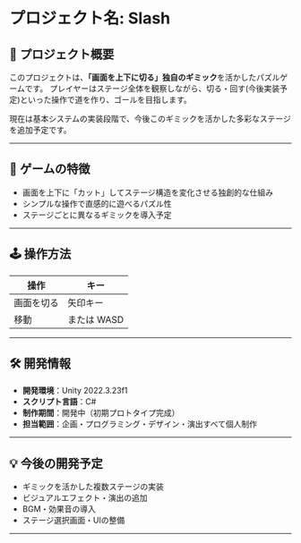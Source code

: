 # プロジェクト名: Slash

## 🧩 プロジェクト概要

このプロジェクトは、**「画面を上下に切る」独自のギミック**を活かしたパズルゲームです。
プレイヤーはステージ全体を観察しながら、切る・回す(今後実装予定)といった操作で道を作り、ゴールを目指します。

現在は基本システムの実装段階で、今後このギミックを活かした多彩なステージを追加予定です。

---

## 🎯 ゲームの特徴

* 画面を上下に「カット」してステージ構造を変化させる独創的な仕組み
* シンプルな操作で直感的に遊べるパズル性
* ステージごとに異なるギミックを導入予定

---

## 🕹️ 操作方法

| 操作        | キー             |
| --------- | -------------- |
| 画面を切る     | 矢印キー          |
| 移動 | または WASD |

---

## 🛠️ 開発情報

* **開発環境**：Unity 2022.3.23f1
* **スクリプト言語**：C#
* **制作期間**：開発中（初期プロトタイプ完成）
* **担当範囲**：企画・プログラミング・デザイン・演出すべて個人制作

---

## 💡 今後の開発予定

* ギミックを活かした複数ステージの実装
* ビジュアルエフェクト・演出の追加
* BGM・効果音の導入
* ステージ選択画面・UIの整備

---
